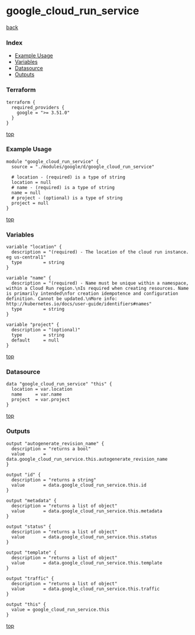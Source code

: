 # google_cloud_run_service

[back](../google.md)

### Index

- [Example Usage](#example-usage)
- [Variables](#variables)
- [Datasource](#datasource)
- [Outputs](#outputs)

### Terraform

```hcl
terraform {
  required_providers {
    google = ">= 3.51.0"
  }
}
```

[top](#index)

### Example Usage

```hcl
module "google_cloud_run_service" {
  source = "./modules/google/d/google_cloud_run_service"

  # location - (required) is a type of string
  location = null
  # name - (required) is a type of string
  name = null
  # project - (optional) is a type of string
  project = null
}
```

[top](#index)

### Variables

```hcl
variable "location" {
  description = "(required) - The location of the cloud run instance. eg us-central1"
  type        = string
}

variable "name" {
  description = "(required) - Name must be unique within a namespace, within a Cloud Run region.\nIs required when creating resources. Name is primarily intended\nfor creation idempotence and configuration definition. Cannot be updated.\nMore info: http://kubernetes.io/docs/user-guide/identifiers#names"
  type        = string
}

variable "project" {
  description = "(optional)"
  type        = string
  default     = null
}
```

[top](#index)

### Datasource

```hcl
data "google_cloud_run_service" "this" {
  location = var.location
  name     = var.name
  project  = var.project
}
```

[top](#index)

### Outputs

```hcl
output "autogenerate_revision_name" {
  description = "returns a bool"
  value       = data.google_cloud_run_service.this.autogenerate_revision_name
}

output "id" {
  description = "returns a string"
  value       = data.google_cloud_run_service.this.id
}

output "metadata" {
  description = "returns a list of object"
  value       = data.google_cloud_run_service.this.metadata
}

output "status" {
  description = "returns a list of object"
  value       = data.google_cloud_run_service.this.status
}

output "template" {
  description = "returns a list of object"
  value       = data.google_cloud_run_service.this.template
}

output "traffic" {
  description = "returns a list of object"
  value       = data.google_cloud_run_service.this.traffic
}

output "this" {
  value = google_cloud_run_service.this
}
```

[top](#index)